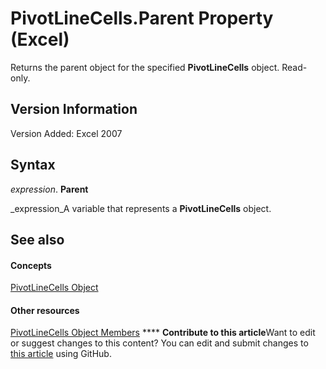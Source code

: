 
# PivotLineCells.Parent Property (Excel)

Returns the parent object for the specified  **PivotLineCells** object. Read-only.


## Version Information

Version Added: Excel 2007 


## Syntax

 _expression_. **Parent**

 _expression_A variable that represents a  **PivotLineCells** object.


## See also


#### Concepts


 [PivotLineCells Object](cfa51fcd-3384-4c75-3ae9-4a2c1d92a489.md)
#### Other resources


 [PivotLineCells Object Members](77db0767-34ff-6bb4-25e2-8a9361afe7f6.md)
****   **Contribute to this article**Want to edit or suggest changes to this content? You can edit and submit changes to  [this article](https://github.com/jhershey00/VBA_Excel_Test/OpenXMLCon/articles/a7a710b8-c80b-33fe-4bb1-fca15adbbb1a.md) using GitHub.

